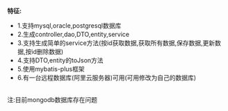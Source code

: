 **特征:**
- 1.支持mysql,oracle,postgresql数据库
- 2.生成controller,dao,DTO,entity,service
- 3.支持生成简单的service方法(按id获取数据,获取所有数据,保存数据,更新数据,按id删除数据)
- 4.支持DTO,entity的toJson方法
- 5.使用mybatis-plus框架
- 6.有一台远程数据库(阿里云服务器)可用(可用修改为自己的数据库)

<br>
注:目前mongodb数据库存在问题
